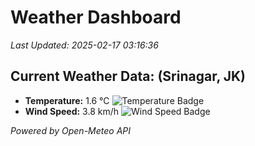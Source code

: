 
# Weather Dashboard

_Last Updated: 2025-02-17 03:16:36_

## Current Weather Data: (Srinagar, JK)
- **Temperature:** 1.6 °C ![Temperature Badge](https://img.shields.io/badge/Temperature-Low%20Temp-blue)
- **Wind Speed:** 3.8 km/h ![Wind Speed Badge](https://img.shields.io/badge/Wind%20Speed-Light%20Wind-blue)

*Powered by Open-Meteo API*
